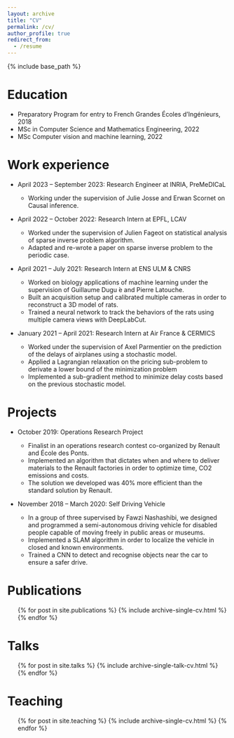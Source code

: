 ```yaml
---
layout: archive
title: "CV"
permalink: /cv/
author_profile: true
redirect_from:
  - /resume
---
```


{% include base_path %}

Education
======
* Preparatory Program for entry to French Grandes Écoles d’Ingénieurs, 2018
* MSc in Computer Science and Mathematics Engineering, 2022
* MSc Computer vision and machine learning, 2022

Work experience
======
* April 2023 – September 2023: Research Engineer at INRIA, PreMeDICaL
  * Working under the supervision of Julie Josse and Erwan Scornet on Causal inference.

* April 2022 – October 2022: Research Intern at EPFL, LCAV
  * Worked under the supervision of Julien Fageot on statistical analysis of sparse inverse problem algorithm.
  * Adapted and re-wrote a paper on sparse inverse problem to the periodic case.

* April 2021 – July 2021: Research Intern at ENS ULM & CNRS
  * Worked on biology applications of machine learning under the supervision of Guillaume Dugu ́e and Pierre Latouche.
  * Built an acquisition setup and calibrated multiple cameras in order to reconstruct a 3D model of rats.
  * Trained a neural network to track the behaviors of the rats using multiple camera views with DeepLabCut.
    
* January 2021 – April 2021: Research Intern at Air France & CERMICS
  *  Worked under the supervision of Axel Parmentier on the prediction of the delays of airplanes using a stochastic model.
  *  Applied a Lagrangian relaxation on the pricing sub-problem to derivate a lower bound of the minimization problem
  *  Implemented a sub-gradient method to minimize delay costs based on the previous stochastic model.

  
Projects
======
* October 2019: Operations Research Project
  * Finalist in an operations research contest co-organized by Renault and École des Ponts.
  * Implemented an algorithm that dictates when and where to deliver materials to the Renault factories in order to optimize time, CO2 emissions and costs.
  *  The solution we developed was 40% more efficient than the standard solution by Renault.

* November 2018 – March 2020: Self Driving Vehicle
  * In a group of three supervised by Fawzi Nashashibi, we designed and programmed a semi-autonomous driving vehicle for disabled people capable of moving freely in public areas or museums.
  * Implemented a SLAM algorithm in order to localize the vehicle in closed and known environments.
  * Trained a CNN to detect and recognise objects near the car to ensure a safer drive.

Publications
======
  <ul>{% for post in site.publications %}
    {% include archive-single-cv.html %}
  {% endfor %}</ul>
  
Talks
======
  <ul>{% for post in site.talks %}
    {% include archive-single-talk-cv.html %}
  {% endfor %}</ul>
  
Teaching
======
  <ul>{% for post in site.teaching %}
    {% include archive-single-cv.html %}
  {% endfor %}</ul>
